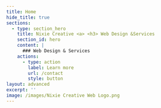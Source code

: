 ```yaml
---
title: Home
hide_title: true
sections:
  - type: section_hero
    title: Nixie Creative <a> <h3> Web Design &Services
    section_id: hero
    content: |
      ### Web Design & Services 
    actions:
      - type: action
        label: Learn more
        url: /contact
        style: button
layout: advanced
excerpt: ''
image: /images/Nixie Creative Web Logo.png
---
```

